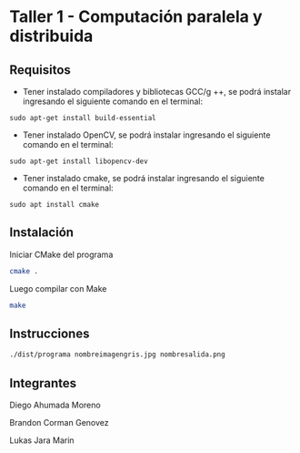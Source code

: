 # Taller 1 - Computación paralela y distribuida

## Requisitos

* Tener instalado compiladores y bibliotecas GCC/g ++, se podrá instalar ingresando el siguiente comando en el terminal:
```
sudo apt-get install build-essential
```
* Tener instalado OpenCV, se podrá instalar ingresando el siguiente comando en el terminal:
```
sudo apt-get install libopencv-dev
```
* Tener instalado cmake, se podrá instalar ingresando el siguiente comando en el terminal:
```
sudo apt install cmake
```
## Instalación

Iniciar CMake del programa
```bash
cmake .
```
Luego compilar con Make
```bash
make
```

## Instrucciones
```bash
./dist/programa nombreimagengris.jpg nombresalida.png
```

## Integrantes
Diego Ahumada Moreno

Brandon Corman Genovez

Lukas Jara Marin
